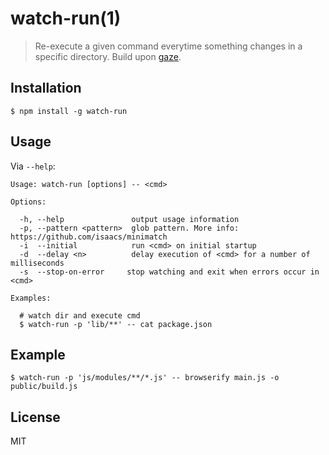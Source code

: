 # watch-run(1)

> Re-execute a given command everytime something changes in a specific directory. Build upon [gaze](https://github.com/shama/gaze).

## Installation

	$ npm install -g watch-run

## Usage

Via `--help`:

```
Usage: watch-run [options] -- <cmd>

Options:

  -h, --help               output usage information
  -p, --pattern <pattern>  glob pattern. More info: https://github.com/isaacs/minimatch
  -i  --initial            run <cmd> on initial startup
  -d  --delay <n>          delay execution of <cmd> for a number of milliseconds
  -s  --stop-on-error     stop watching and exit when errors occur in <cmd>

Examples:

  # watch dir and execute cmd
  $ watch-run -p 'lib/**' -- cat package.json
```

## Example

	$ watch-run -p 'js/modules/**/*.js' -- browserify main.js -o public/build.js

## License

MIT
